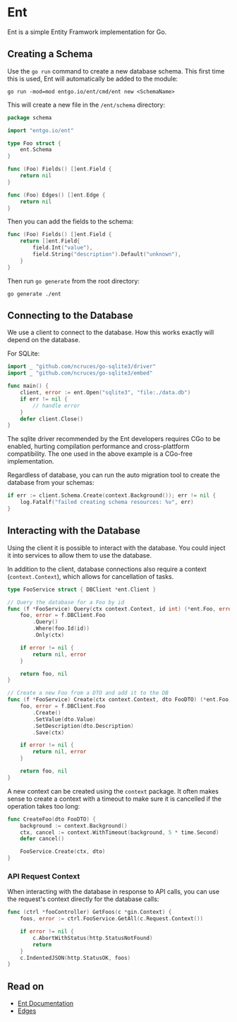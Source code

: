 # Ent
Ent is a simple Entity Framwork implementation for Go.

## Creating a Schema
Use the `go run` command to create a new database schema. This first time this is used, Ent will automatically be added to the module:
```
go run -mod=mod entgo.io/ent/cmd/ent new <SchemaName>
```

This will create a new file in the `/ent/schema` directory:
```go
package schema

import "entgo.io/ent"

type Foo struct {
    ent.Schema
}

func (Foo) Fields() []ent.Field {
    return nil
}

func (Foo) Edges() []ent.Edge {
    return nil
}
```

Then you can add the fields to the schema:
```go
func (Foo) Fields() []ent.Field {
    return []ent.Field{
        field.Int("value"),
        field.String("description").Default("unknown"),
    }
}
```

Then run `go generate` from the root directory:
```
go generate ./ent
```

## Connecting to the Database
We use a client to connect to the database. How this works exactly will depend on the database.

For SQLite:
```go
import _ "github.com/ncruces/go-sqlite3/driver"
import _ "github.com/ncruces/go-sqlite3/embed"

func main() {
    client, error := ent.Open("sqlite3", "file:./data.db")
    if err != nil {
        // handle error
    }
    defer client.Close()
}
```
The sqlite driver recommended by the Ent developers requires CGo to be enabled, hurting compilation performance and cross-plattform compatibility. The one used in the above example is a CGo-free implementation.

Regardless of database, you can run the auto migration tool to create the database from your schemas:
```go
if err := client.Schema.Create(context.Background()); err != nil {
    log.Fatalf("failed creating schema resources: %v", err)
}
```

## Interacting with the Database
Using the client it is possible to interact with the database. You could inject it into services to allow them to use the database.

In addition to the client, database connections also require a context (`context.Context`), which allows for cancellation of tasks. 

```go
type FooService struct { DBClient *ent.Client }

// Query the database for a Foo by id
func (f *FooService) Query(ctx context.Context, id int) (*ent.Foo, error) {
    foo, error = f.DBClient.Foo
        .Query()
        .Where(foo.Id(id))
        .Only(ctx)

    if error != nil {
        return nil, error
    }

    return foo, nil
}

// Create a new Foo from a DTO and add it to the DB
func (f *FooService) Create(ctx context.Context, dto FooDTO) (*ent.Foo, error) {
    foo, error = f.DBClient.Foo
        .Create()
        .SetValue(dto.Value)
        .SetDescription(dto.Description)
        .Save(ctx)

    if error != nil {
        return nil, error
    }

    return foo, nil
}
```

A new context can be created using the `context` package. It often makes sense to create a context with a timeout to make sure it is cancelled if the operation takes too long:
```go
func CreateFoo(dto FooDTO) {
    background := context.Background()
	ctx, cancel := context.WithTimeout(background, 5 * time.Second)
	defer cancel()

    FooService.Create(ctx, dto)
}
```

### API Request Context
When interacting with the database in response to API calls, you can use the request's context directly for the database calls:
```go
func (ctrl *fooController) GetFoos(c *gin.Context) {
	foos, error := ctrl.FooService.GetAll(c.Request.Context())

	if error != nil {
		c.AbortWithStatus(http.StatusNotFound)
		return
	}
	c.IndentedJSON(http.StatusOK, foos)
}
```

## Read on
- [Ent Documentation](https://entgo.io/docs/getting-started)
- [Edges](./edges.md)